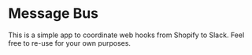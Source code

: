 # Message Bus

This is a simple app to coordinate web hooks from Shopify to Slack. Feel free to re-use for your own purposes.